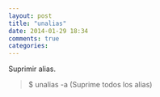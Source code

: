 ```yaml
---
layout: post
title: "unalias"
date: 2014-01-29 18:34
comments: true
categories: 
---
```

Suprimir alias.

>$ unalias -a (Suprime todos los alias)

